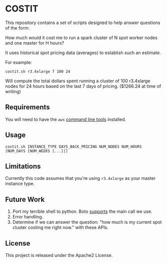 # COSTIT

This repository contains a set of scripts designed to help answer questions of the form:

How much would it cost me to run a spark cluster of N spot worker nodes and one master for H hours?

It uses historical spot pricing data (averages) to establish such an estimate.

For example:

	costit.sh r3.4xlarge 7 100 24

Will compute the total dollars spent running a cluster of 100 r3.4xlarge nodes for 24 hours based on the last 7 days of pricing. ($1266.24 at time of writing)

## Requirements
You will need to have the `aws` [command line tools](https://aws.amazon.com/cli/) installed.

## Usage

	costit.sh INSTANCE_TYPE DAYS_BACK_PRICING NUM_NODES NUM_HOURS [NUM_DAYS [NUM_WEEKS [...]]]

## Limitations

Currently this code assumes that you're using `r3.4xlarge` as your master instance type.

## Future Work

1. Port my terrible shell to python. Boto [supports](http://boto3.readthedocs.io/en/latest/reference/services/ec2.html#EC2.Client.describe_spot_price_history) the main call we use.
1. Error handling.
1. Determine if we can answer the question: "how much is my current spot cluster costing me right now." with these APIs.

## License

This project is released under the Apache2 License.
